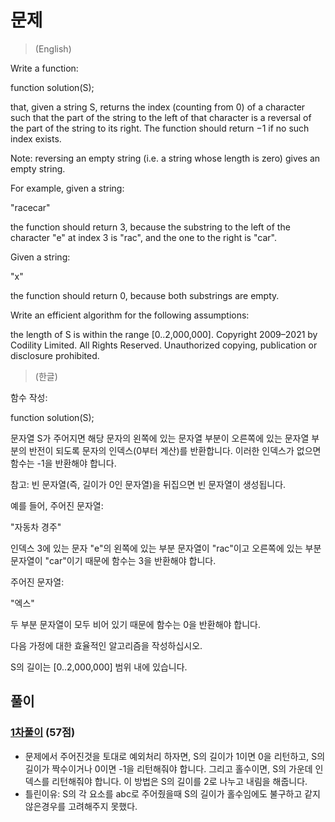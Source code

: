# 문제
> (English)

Write a function:

function solution(S);

that, given a string S, returns the index (counting from 0) of a character such that the part of the string to the left of that character is a reversal of the part of the string to its right. The function should return −1 if no such index exists.

Note: reversing an empty string (i.e. a string whose length is zero) gives an empty string.

For example, given a string:

"racecar"

the function should return 3, because the substring to the left of the character "e" at index 3 is "rac", and the one to the right is "car".

Given a string:

"x"

the function should return 0, because both substrings are empty.

Write an efficient algorithm for the following assumptions:

the length of S is within the range [0..2,000,000].
Copyright 2009–2021 by Codility Limited. All Rights Reserved. Unauthorized copying, publication or disclosure prohibited.

> (한글)

함수 작성:

function solution(S);

문자열 S가 주어지면 해당 문자의 왼쪽에 있는 문자열 부분이 오른쪽에 있는 문자열 부분의 반전이 되도록 문자의 인덱스(0부터 계산)를 반환합니다. 이러한 인덱스가 없으면 함수는 -1을 반환해야 합니다.

참고: 빈 문자열(즉, 길이가 0인 문자열)을 뒤집으면 빈 문자열이 생성됩니다.

예를 들어, 주어진 문자열:

"자동차 경주"

인덱스 3에 있는 문자 "e"의 왼쪽에 있는 부분 문자열이 "rac"이고 오른쪽에 있는 부분 문자열이 "car"이기 때문에 함수는 3을 반환해야 합니다.

주어진 문자열:

"엑스"

두 부분 문자열이 모두 비어 있기 때문에 함수는 0을 반환해야 합니다.

다음 가정에 대한 효율적인 알고리즘을 작성하십시오.

S의 길이는 [0..2,000,000] 범위 내에 있습니다.


## 풀이
### [1차풀이](https://app.codility.com/demo/results/training39EWEE-N9K/) (57점)
- 문제에서 주어진것을 토대로 예외처리 하자면, S의 길이가 1이면 0을 리턴하고, S의 길이가 짝수이거나 0이면 -1을 리턴해줘야 합니다. 그리고 홀수이면, S의 가운데 인덱스를 리턴해줘야 합니다. 이 방법은 S의 길이를 2로 나누고 내림을 해줍니다.
- 틀린이유: S의 각 요소를 abc로 주어줬을때 S의 길이가 홀수임에도 불구하고 같지 않은경우를 고려해주지 못했다.
